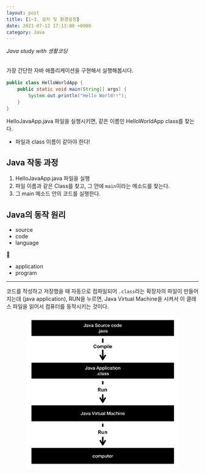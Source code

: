 ```yaml
---
layout: post
title: [1~3. 설치 및 환경설정]
date: 2021-07-12 17:13:00 +0900
category: Java
---
```

*Java study with 생활코딩*
<br/>
<br/>

가장 간단한 자바 애플리케이션을 구현해서 실행해봅시다.

```java
public class HelloWorldApp {
	public static void main(String[] args) {
		System.out.println("Hello World!!");
	}
}
```

HelloJavaApp.java 파일을 실행시키면, 같은 이름인 HelloWorldApp class를 찾는다. 

- 파일과 class 이름이 같아야 한다!

## Java 작동 과정

1. HelloJavaApp.java 파일을 실행
2. 파일 이름과 같은 Class를 찾고, 그 안에 `main`이라는 메소드를 찾는다. 
3. 그 main 메소드 안의 코드를 실행한다. 

## Java의 동작 원리

- source
- code
- language

🔻

- application
- program

---

코드를 작성하고 저장했을 때 자동으로 컴파일되어 `.class`라는 확장자의 파일이 만들어지는데 (java application), RUN을 누르면, Java Virtual Machine을 시켜서 이 클래스 파일을 읽어서 컴퓨터를 동작시키는 것이다. 

<center><img src = "./img/04.0.java_process.png" width = "400px"></center>